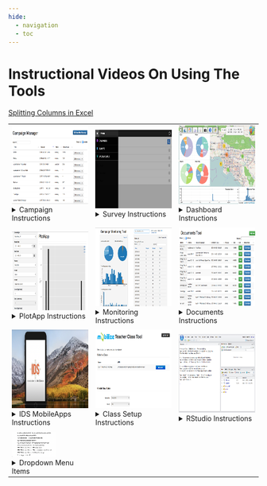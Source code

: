 ```yaml
---
hide:
  - navigation
  - toc
---
```


<style>
  .md-nav--primary .md-nav__link[for=__toc] ~ .md-nav {
    display: none;
  }
.md-sidebar {
    display: none;
}
</style>

# Instructional Videos On Using The Tools

<table>

<tbody>

<tr>

<td><img src = ../img/manager.png width="280" height="158"></img>
<details>
<summary>Campaign Instructions</summary>
<br>
<a href="https://www.youtube.com/watch?v=RLIOoLhakg8&t=4s">Managing Campaign Responses</a>
<br>
<a href="https://youtu.be/N6dBQQC0hNQ">Export, Upload, Import</a>
</details></td>

<td><img src = ../img/survey.png width="280" height="158"></img>
<details>
<summary>Survey Instructions</summary>
<br>
<a href="https://youtu.be/98MQnD05aDM">Survey Taking</a>
</details></td>

<td><img src = ../img/dashboard.png width="280" height="158"></img>
<details>
<summary>Dashboard Instructions</summary>
<br>
<a href="https://www.youtube.com/watch?v=d0BDaHKOqOg">Navigating the Dashboard</a>
</details></td>

</tr>

<tr>

<td style="text-align: center;"><strong></strong></td>

<td style="text-align: center;"><strong></strong></td>

<td style="text-align: center;"><strong></strong></td>

</tr>

<tr>
<td><img src = ../img/plotapp.png width="280" height="158"></img>
<details>
<summary>PlotApp Instructions</summary>
<br>
<a href="https://youtu.be/Jks39Gxi6dA">PlotApp</a>
</details></td>

<td><img src = ../img/monitoring.png width="280" height="158"></img>
<details>
<summary>Monitoring Instructions</summary>
<br>
<a href="https://youtu.be/EV-uEh_0ogM">Teacher Campaign Monitoring Tool</a>
<br>
<a href="https://youtu.be/Xg9Fl9arETw">Student Campaign Monitoring Tool</a>
</details></td>

<td><img src = ../img/document.png width="280" height="158"></img>
<details>
<summary>Documents Instructions</summary>
<br>
<a href="">Documents</a>
</details></td>

</tr>

<tr>

<td style="text-align: center;"><strong></strong></td>

<td style="text-align: center;"><strong></strong></td>

<td style="text-align: center;"><strong></strong></td>

</tr>

<td><img src = ../img/MobileApps.png width="280" height="158"></img>
<details>
<summary>IDS MobileApps Instructions</summary>
<br>
<a href="https://youtu.be/GbR22R32mhU">How to Download & Use App</a>
</details></td>

<td><img src = ../img/classsetup.png width="280" height="158"></img>
<details>
<summary>Class Setup Instructions</summary>
<br>
<a href="https://www.youtube.com/watch?v=0M2vG7NYHkQ">Create and Manage a Class</a>
</details></td>
<a href="https://www.youtube.com/watch?v=dtWF291XwzE">Splitting Columns in Excel</a>
<br>

<td><img src = ../img/rstudio.png width="280" height="158"></img>
<details>
<summary>RStudio Instructions</summary>
<br>
<a href="https://youtu.be/vgh7C8U8Ekk">Accessing RStudio</a>
<br>
<a href="https://youtu.be/WkxCfaol3pE">Navigating Rstudio</a>
<br>
<a href="https://youtu.be/N6dBQQC0hNQ">Export, Upload, Import</a>
<br>
<a href="https://youtu.be/v3qPfE4ruQA">Lab 1A</a>
<br>
<a href="https://www.youtube.com/watch?v=N5KpS0MFk7Y">Decluttering Environment</a>
<br>
<a href="https://www.youtube.com/channel/UC2z4JBS8Ql44YQYo41vRmrQ/videos">Unit 2 Lab Tutorial</a>
</details></td>

<tr>

<td style="text-align: center;"><strong></strong></td>

<td style="text-align: center;"><strong></strong></td>

<td style="text-align: center;"><strong></strong></td>

</tr>

<td><img src = ../img/dropdown.png width="89" height="50"></img>
<details>
<summary>Dropdown Menu Items</summary>
<br>
<a href="https://youtu.be/rKZa4MW1dHU">Accessing Curriculum</a>
<br>
<a href="https://www.youtube.com/watch?v=ZzXL3MXRSdY">Screenshot and History Tools</a>
</details></td>

</tbody>

</table>
